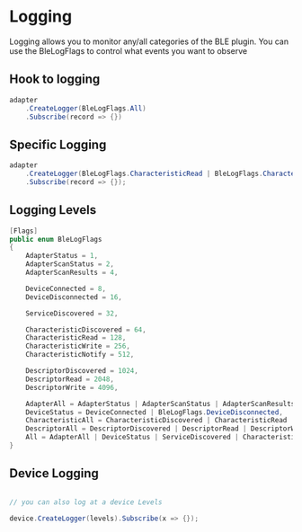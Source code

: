 # Logging

Logging allows you to monitor any/all categories of the BLE plugin.  You can use the BleLogFlags to control what events you want to observe

## Hook to logging
```csharp
adapter
    .CreateLogger(BleLogFlags.All)
    .Subscribe(record => {})
```

## Specific Logging
```csharp
adapter
    .CreateLogger(BleLogFlags.CharacteristicRead | BleLogFlags.CharacteristicWrite | BleLogFlags.Notification)
    .Subscribe(record => {});
```

## Logging Levels
```csharp
[Flags]
public enum BleLogFlags
{
    AdapterStatus = 1,
    AdapterScanStatus = 2,
    AdapterScanResults = 4,

    DeviceConnected = 8,
    DeviceDisconnected = 16,

    ServiceDiscovered = 32,

    CharacteristicDiscovered = 64,
    CharacteristicRead = 128,
    CharacteristicWrite = 256,
    CharacteristicNotify = 512,

    DescriptorDiscovered = 1024,
    DescriptorRead = 2048,
    DescriptorWrite = 4096,

    AdapterAll = AdapterStatus | AdapterScanStatus | AdapterScanResults,
    DeviceStatus = DeviceConnected | BleLogFlags.DeviceDisconnected,
    CharacteristicAll = CharacteristicDiscovered | CharacteristicRead | CharacteristicWrite | CharacteristicNotify,
    DescriptorAll = DescriptorDiscovered | DescriptorRead | DescriptorWrite,
    All = AdapterAll | DeviceStatus | ServiceDiscovered | CharacteristicAll | DescriptorAll
}
```

## Device Logging
```csharp

// you can also log at a device Levels

device.CreateLogger(levels).Subscribe(x => {});

```